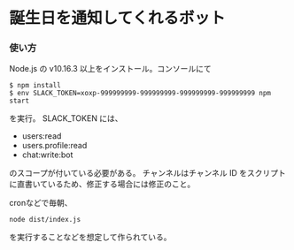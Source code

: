 # 誕生日を通知してくれるボット

### 使い方

Node.js の v10.16.3 以上をインストール。コンソールにて

```
$ npm install
$ env SLACK_TOKEN=xoxp-999999999-999999999-999999999-999999999 npm start
```

を実行。 SLACK_TOKEN には、

- users:read
- users.profile:read
- chat:write:bot

のスコープが付いている必要がある。 チャンネルはチャンネル ID をスクリプトに直書いているため、修正する場合には修正のこと。

cronなどで毎朝、

```
node dist/index.js
```

を実行することなどを想定して作られている。
